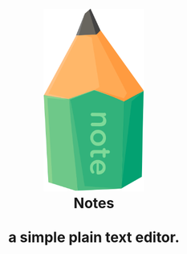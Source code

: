 <h1 align="center">
  <br>
  <a href=""><img src="bundle.svg" alt="Notes" width="200"></a>
  <br>
  Notes
  <br>
  <br>
  a simple plain text editor.
  <br>
  <br>
</h1>

